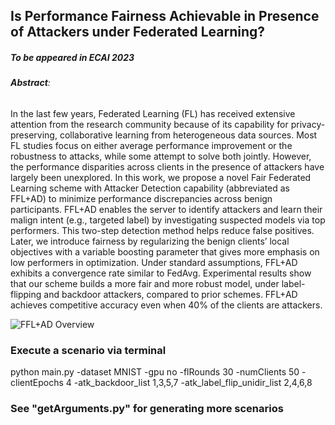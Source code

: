 ## Is Performance Fairness Achievable in Presence of Attackers under Federated Learning? 
##### **To be appeared in ECAI 2023**

###### **Abstract**:

In the last few years, Federated Learning (FL) has received extensive attention from the research community because of its capability for privacy-preserving, collaborative learning from heterogeneous data sources. Most FL studies focus on either average performance improvement or the robustness to attacks, while some attempt to solve both jointly. However, the performance disparities across clients in the presence of attackers have largely been unexplored. In this work, we propose a novel Fair Federated Learning scheme with Attacker Detection capability (abbreviated as FFL+AD) to minimize performance discrepancies across benign participants. FFL+AD enables the server to identify attackers and learn their malign intent (e.g., targeted label) by investigating suspected models via top performers. This two-step detection method helps reduce false positives. Later, we introduce fairness by regularizing the benign clients’ local objectives with a variable boosting parameter that gives more emphasis on low performers in optimization. Under standard assumptions, FFL+AD exhibits a convergence rate similar to FedAvg. Experimental results show that our scheme builds a more fair and more robust model, under label-flipping and backdoor attackers, compared to prior schemes. FFL+AD achieves competitive
accuracy even when 40% of the clients are attackers.


![FFL+AD Overview](https://github.com/agupta582/FFL-AD/assets/67119520/7f1480b7-cd96-42da-a2b2-4a450512ef3f)



### **Execute a scenario via terminal**

python main.py -dataset MNIST -gpu no -flRounds 30 -numClients 50 -clientEpochs 4 -atk_backdoor_list 1,3,5,7 -atk_label_flip_unidir_list 2,4,6,8

### **See "getArguments.py" for generating more scenarios** 
